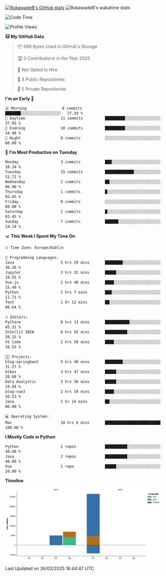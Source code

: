 
[![RukawadeB's GitHub stats](https://github-readme-stats.vercel.app/api?username=RukawadeB&hide=prs&show_icons=true&theme=omni)](https://github.com/anuraghazra/github-readme-stats)
![RukawadeB's wakatime stats](https://github-readme-stats.vercel.app/api/wakatime?username=RukawadeB)

<!--START_SECTION:waka-->
![Code Time](http://img.shields.io/badge/Code%20Time-306%20hrs%2052%20mins-blue)

![Profile Views](http://img.shields.io/badge/Profile%20Views-27-blue)

**🐱 My GitHub Data** 

> 📦 686 Bytes Used in GitHub's Storage 
 > 
> 🏆 0 Contributions in the Year 2025
 > 
> 🚫 Not Opted to Hire
 > 
> 📜 4 Public Repositories 
 > 
> 🔑 5 Private Repositories 
 > 
**I'm an Early 🐤** 

```text
🌞 Morning                8 commits           ███████░░░░░░░░░░░░░░░░░░   27.59 % 
🌆 Daytime                11 commits          █████████░░░░░░░░░░░░░░░░   37.93 % 
🌃 Evening                10 commits          █████████░░░░░░░░░░░░░░░░   34.48 % 
🌙 Night                  0 commits           ░░░░░░░░░░░░░░░░░░░░░░░░░   00.00 % 
```
📅 **I'm Most Productive on Tuesday** 

```text
Monday                   3 commits           ███░░░░░░░░░░░░░░░░░░░░░░   10.34 % 
Tuesday                  15 commits          █████████████░░░░░░░░░░░░   51.72 % 
Wednesday                2 commits           ██░░░░░░░░░░░░░░░░░░░░░░░   06.90 % 
Thursday                 1 commits           █░░░░░░░░░░░░░░░░░░░░░░░░   03.45 % 
Friday                   0 commits           ░░░░░░░░░░░░░░░░░░░░░░░░░   00.00 % 
Saturday                 1 commits           █░░░░░░░░░░░░░░░░░░░░░░░░   03.45 % 
Sunday                   7 commits           ██████░░░░░░░░░░░░░░░░░░░   24.14 % 
```


📊 **This Week I Spent My Time On** 

```text
🕑︎ Time Zone: Europe/Dublin

💬 Programming Languages: 
Java                     5 hrs 29 mins       ████████░░░░░░░░░░░░░░░░░   30.26 % 
Jupyter                  3 hrs 32 mins       █████░░░░░░░░░░░░░░░░░░░░   19.55 % 
Vue.js                   2 hrs 48 mins       ████░░░░░░░░░░░░░░░░░░░░░   15.49 % 
Python                   2 hrs 7 mins        ███░░░░░░░░░░░░░░░░░░░░░░   11.71 % 
Text                     1 hr 12 mins        ██░░░░░░░░░░░░░░░░░░░░░░░   06.64 % 

🔥 Editors: 
PyCharm                  8 hrs 13 mins       ███████████░░░░░░░░░░░░░░   45.32 % 
IntelliJ IDEA            6 hrs 55 mins       ██████████░░░░░░░░░░░░░░░   38.15 % 
VS Code                  2 hrs 59 mins       ████░░░░░░░░░░░░░░░░░░░░░   16.53 % 

🐱‍💻 Projects: 
blog-springboot          5 hrs 40 mins       ████████░░░░░░░░░░░░░░░░░   31.27 % 
bikes                    3 hrs 47 mins       █████░░░░░░░░░░░░░░░░░░░░   20.88 % 
Data Analystic           3 hrs 36 mins       █████░░░░░░░░░░░░░░░░░░░░   19.84 % 
blog-vue3                2 hrs 59 mins       ████░░░░░░░░░░░░░░░░░░░░░   16.53 % 
Java                     1 hr 14 mins        ██░░░░░░░░░░░░░░░░░░░░░░░   06.88 % 

💻 Operating System: 
Mac                      18 hrs 8 mins       █████████████████████████   100.00 % 
```

**I Mostly Code in Python** 

```text
Python                   2 repos             ██████████░░░░░░░░░░░░░░░   40.00 % 
Java                     2 repos             ██████████░░░░░░░░░░░░░░░   40.00 % 
Vue                      1 repo              █████░░░░░░░░░░░░░░░░░░░░   20.00 % 
```



**Timeline**

![Lines of Code chart](https://raw.githubusercontent.com/RukawadeB/RukawadeB/main/assets/bar_graph.png)


 Last Updated on 26/02/2025 18:44:47 UTC
<!--END_SECTION:waka-->



